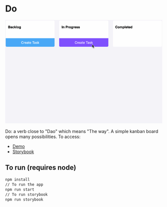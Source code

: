 # Do

![Screencapture of Do](assets/do.gif)

Do: a verb close to "Dao" which means "The way". A simple kanban board opens many possibilities. To access:

- [Demo](https://shiftyp.github.io/do)
- [Storybook](https://shiftyp.github.io/do/storybook)

## To run (requires node)

```
npm install
// To run the app
npm run start
// To run storybook
npm run storybook
```
